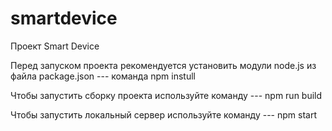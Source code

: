 # smartdevice
Проект Smart Device

Перед запуском проекта рекомендуется установить модули node.js из файла package.json --- команда npm instull

Чтобы запустить сборку проекта используйте команду --- npm run build

Чтобы запустить локальный сервер используйте команду --- npm start
